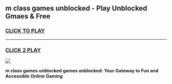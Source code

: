 
## m class games unblocked - Play Unblocked Gmaes & Free
<h3>
<a href="https://news.freeplayer.one?title=m_class_games_unblocked&ref=23F">CLICK TO PLAY</a></h3>
<hr>

<h3>
<a href="https://news.freeplayer.one?title=m_class_games_unblocked&ref=23F">CLICK 2 PLAY</a>
  
</h3>

<a href="https://news.freeplayer.one?title=m_class_games_unblocked&ref=23F/"><img src="https://clearcache.store/games.png"></a>


**m class games unblocked games unblocked: Your Gateway to Fun and Accessible Online Gaming**
